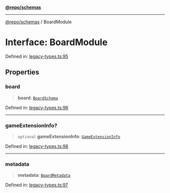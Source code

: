 [**@repo/schemas**](../README.md)

---

[@repo/schemas](../README.md) / BoardModule

# Interface: BoardModule

Defined in: [legacy-types.ts:95](https://github.com/alexqguo/drinking-board-game-v3/blob/fc5adf9b53e666003d4a7f6c500cdc49fb9dbd39/packages/schemas/src/legacy-types.ts#L95)

## Properties

### board

> **board**: [`BoardSchema`](BoardSchema.md)

Defined in: [legacy-types.ts:96](https://github.com/alexqguo/drinking-board-game-v3/blob/fc5adf9b53e666003d4a7f6c500cdc49fb9dbd39/packages/schemas/src/legacy-types.ts#L96)

---

### gameExtensionInfo?

> `optional` **gameExtensionInfo**: [`GameExtensionInfo`](GameExtensionInfo.md)

Defined in: [legacy-types.ts:98](https://github.com/alexqguo/drinking-board-game-v3/blob/fc5adf9b53e666003d4a7f6c500cdc49fb9dbd39/packages/schemas/src/legacy-types.ts#L98)

---

### metadata

> **metadata**: [`BoardMetadata`](BoardMetadata.md)

Defined in: [legacy-types.ts:97](https://github.com/alexqguo/drinking-board-game-v3/blob/fc5adf9b53e666003d4a7f6c500cdc49fb9dbd39/packages/schemas/src/legacy-types.ts#L97)
